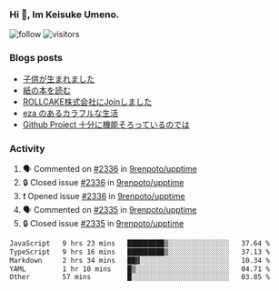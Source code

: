 ### Hi 👋, Im Keisuke Umeno.

<!--
**9renpoto/9renpoto** is a ✨ _special_ ✨ repository because its `README.md` (this file) appears on your GitHub profile.

Here are some ideas to get you started:

- 🔭 I’m currently working on ...
- 🌱 I’m currently learning ...
- 👯 I’m looking to collaborate on ...
- 🤔 I’m looking for help with ...
- 💬 Ask me about ...
- 📫 How to reach me: ...
- 😄 Pronouns: ...
- ⚡ Fun fact: ...
-->

![follow](https://img.shields.io/github/followers/9renpoto?label=Follow&style=social)
![visitors](https://komarev.com/ghpvc/?username=9renpoto&label=Profile%20views&color=0e75b6&style=flat)

### Blogs posts

<!-- BLOG-POST-LIST:START -->
- [子供が生まれました](https://9renpoto.win/entry/2024/04/18/hello-world)
- [紙の本を読む](https://9renpoto.win/entry/2024/02/25/reading-papar-book)
- [ROLLCAKE株式会社にJoinしました](https://9renpoto.win/entry/2024/02/11/join)
- [eza のあるカラフルな生活](https://9renpoto.win/entry/2024/02/01/eza)
- [Github Project 十分に機能そろっているのでは](https://9renpoto.win/entry/2024/01/14/gh-projects)
<!-- BLOG-POST-LIST:END -->

### Activity

<!--START_SECTION:activity-->
1. 🗣 Commented on [#2336](https://github.com/9renpoto/upptime/issues/2336#issuecomment-2118138986) in [9renpoto/upptime](https://github.com/9renpoto/upptime)
2. 🔒 Closed issue [#2336](https://github.com/9renpoto/upptime/issues/2336) in [9renpoto/upptime](https://github.com/9renpoto/upptime)
3. ❗ Opened issue [#2336](https://github.com/9renpoto/upptime/issues/2336) in [9renpoto/upptime](https://github.com/9renpoto/upptime)
4. 🗣 Commented on [#2335](https://github.com/9renpoto/upptime/issues/2335#issuecomment-2117997802) in [9renpoto/upptime](https://github.com/9renpoto/upptime)
5. 🔒 Closed issue [#2335](https://github.com/9renpoto/upptime/issues/2335) in [9renpoto/upptime](https://github.com/9renpoto/upptime)
<!--END_SECTION:activity-->

<!--START_SECTION:waka-->

```txt
JavaScript   9 hrs 23 mins   █████████▒░░░░░░░░░░░░░░░   37.64 %
TypeScript   9 hrs 16 mins   █████████▒░░░░░░░░░░░░░░░   37.13 %
Markdown     2 hrs 34 mins   ██▓░░░░░░░░░░░░░░░░░░░░░░   10.34 %
YAML         1 hr 10 mins    █▒░░░░░░░░░░░░░░░░░░░░░░░   04.71 %
Other        57 mins         █░░░░░░░░░░░░░░░░░░░░░░░░   03.85 %
```

<!--END_SECTION:waka-->
